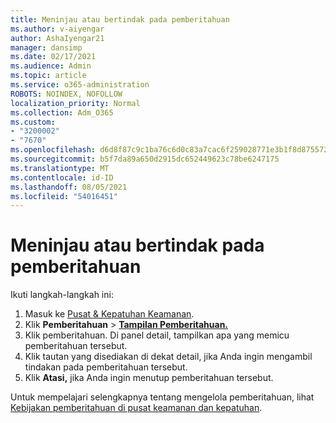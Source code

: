 ```yaml
---
title: Meninjau atau bertindak pada pemberitahuan
ms.author: v-aiyengar
author: AshaIyengar21
manager: dansimp
ms.date: 02/17/2021
ms.audience: Admin
ms.topic: article
ms.service: o365-administration
ROBOTS: NOINDEX, NOFOLLOW
localization_priority: Normal
ms.collection: Adm_O365
ms.custom:
- "3200002"
- "7670"
ms.openlocfilehash: d6d8f87c9c1ba76c6d0c83a7cac6f259028771e3b1f8d8755729381f79f5b342
ms.sourcegitcommit: b5f7da89a650d2915dc652449623c78be6247175
ms.translationtype: MT
ms.contentlocale: id-ID
ms.lasthandoff: 08/05/2021
ms.locfileid: "54016451"
---
```

# <a name="review-or-act-on-an-alert"></a>Meninjau atau bertindak pada pemberitahuan

Ikuti langkah-langkah ini:

1. Masuk ke [Pusat & Kepatuhan Keamanan](https://go.microsoft.com/fwlink/p/?linkid=2077143).
1. Klik **Pemberitahuan**  >  **[Tampilan Pemberitahuan.](https://go.microsoft.com/fwlink/?linkid=2103301)**
1. Klik pemberitahuan. Di panel detail, tampilkan apa yang memicu pemberitahuan tersebut.
1. Klik tautan yang disediakan di dekat detail, jika Anda ingin mengambil tindakan pada pemberitahuan tersebut.
1. Klik **Atasi,** jika Anda ingin menutup pemberitahuan tersebut.

Untuk mempelajari selengkapnya tentang mengelola pemberitahuan, lihat [Kebijakan pemberitahuan di pusat keamanan dan kepatuhan](https://go.microsoft.com/fwlink/?linkid=2103211).

